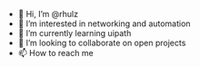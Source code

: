 - 👋 Hi, I’m @rhulz
- 👀 I’m interested in networking and automation
- 🌱 I’m currently learning uipath
- 💞️ I’m looking to collaborate on open projects
- 📫 How to reach me 

<!---
rhulz/rhulz is a ✨ special ✨ repository because its `README.md` (this file) appears on your GitHub profile.
You can click the Preview link to take a look at your changes.
--->
